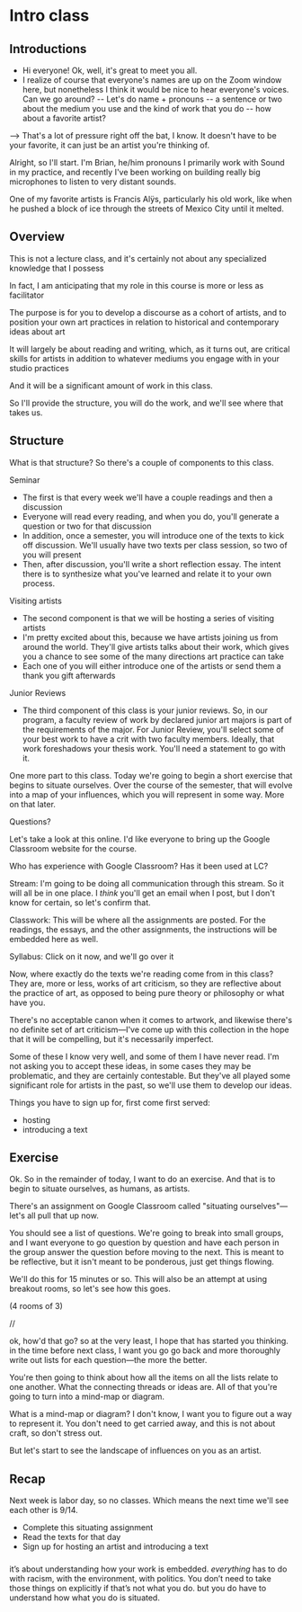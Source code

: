 # Intro class

## Introductions

- Hi everyone! Ok, well, it's great to meet you all.
- I realize of course that everyone's names are up on the Zoom window here, but nonetheless I think it would be nice to hear everyone's voices. Can we go around?
 -- Let's do name + pronouns
 -- a sentence or two about the medium you use and the kind of work that you do
 -- how about a favorite artist?

--> That's a lot of pressure right off the bat, I know. It doesn't have to be your favorite, it can just be an artist you're thinking of.


Alright, so I'll start. I'm Brian, he/him pronouns
I primarily work with Sound in my practice, and recently I've been working on building really big microphones to listen to very distant sounds.

One of my favorite artists is Francis Alÿs, particularly his old work, like when he pushed a block of ice through the streets of Mexico City until it melted.


## Overview

This is not a lecture class, and it's certainly not about any specialized knowledge that I possess

In fact, I am anticipating that my role in this course is more or less as facilitator

The purpose is for you to develop a discourse as a cohort of artists, and to position your own art practices in relation to historical and contemporary ideas about art

It will largely be about reading and writing, which, as it turns out, are critical skills for artists in addition to whatever mediums you engage with in your studio practices

And it will be a significant amount of work in this class.

So I'll provide the structure, you will do the work, and we'll see where that takes us.


## Structure

What is that structure? So there's a couple of components to this class.

Seminar
- The first is that every week we'll have a couple readings and then a discussion
- Everyone will read every reading, and when you do, you'll generate a question or two for that discussion
- In addition, once a semester, you will introduce one of the texts to kick off discussion. We'll usually have two texts per class session, so two of you will present
- Then, after discussion, you'll write a short reflection essay. The intent there is to synthesize what you've learned and relate it to your own process.

Visiting artists
- The second component is that we will be hosting a series of visiting artists
- I'm pretty excited about this, because we have artists joining us from around the world. They'll give artists talks about their work, which gives you a chance to see some of the many directions art practice can take
- Each one of you will either introduce one of the artists or send them a thank you gift afterwards

Junior Reviews
- The third component of this class is your junior reviews. So, in our program, a faculty review of work by declared junior art majors is part of the requirements of the major. For Junior Review, you'll select some of your best work to have a crit with two faculty members. Ideally, that work foreshadows your thesis work. You'll need a statement to go with it.



One more part to this class. Today we're going to begin a short exercise that begins to situate ourselves. Over the course of the semester, that will evolve into a map of your influences, which you will represent in some way. More on that later.


Questions?

Let's take a look at this online. I'd like everyone to bring up the Google Classroom website for the course.

Who has experience with Google Classroom? Has it been used at LC?

Stream:
I'm going to be doing all communication through this stream. So it will all be in one place. I _think_ you'll get an email when I post, but I don't know for certain, so let's confirm that.

Classwork:
This will be where all the assignments are posted. For the readings, the essays, and the other assignments, the instructions will be embedded here as well.

Syllabus:
Click on it now, and we'll go over it



Now, where exactly do the texts we're reading come from in this class? They are, more or less, works of art criticism, so they are reflective about the practice of art, as opposed to being pure theory or philosophy or what have you.

There's no acceptable canon when it comes to artwork, and likewise there's no definite set of art criticism—I've come up with this collection in the hope that it will be compelling, but it's necessarily imperfect.

Some of these I know very well, and some of them I have never read. I'm not asking you to accept these ideas, in some cases they may be problematic, and they are certainly contestable. But they've all played some significant role for artists in the past, so we'll use them to develop our ideas.




Things you have to sign up for, first come first served:
- hosting
- introducing a text


## Exercise

Ok. So in the remainder of today, I want to do an exercise. And that is to begin to situate ourselves, as humans, as artists.

There's an assignment on Google Classroom called "situating ourselves"—let's all pull that up now.

You should see a list of questions. We're going to break into small groups, and I want everyone to go question by question and have each person in the group answer the question before moving to the next. This is meant to be reflective, but it isn't meant to be ponderous, just get things flowing.

We'll do this for 15 minutes or so. This will also be an attempt at using breakout rooms, so let's see how this goes.

(4 rooms of 3)

//

ok, how'd that go? so at the very least, I hope that has started you thinking. in the time before next class, I want you go go back and more thoroughly write out lists for each question—the more the better.

You're then going to think about how all the items on all the lists relate to one another. What the connecting threads or ideas are. All of that you're going to turn into a mind-map or diagram.

What is a mind-map or diagram? I don't know, I want you to figure out a way to represent it. You don't need to get carried away, and this is not about craft, so don't stress out.

But let's start to see the landscape of influences on you as an artist.



## Recap

Next week is labor day, so no classes. Which means the next time we'll see each other is 9/14.
- Complete this situating assignment
- Read the texts for that day
- Sign up for hosting an artist and introducing a text





###

it’s about understanding how your work is embedded. _everything_ has to do with racism, with the environment, with politics. You don’t need to take those things on explicitly if that’s not what you do. but you do have to understand how what you do is situated.
